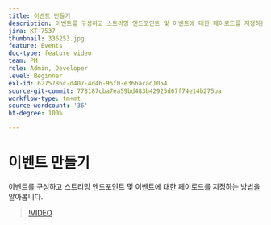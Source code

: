 ```yaml
---
title: 이벤트 만들기
description: 이벤트를 구성하고 스트리밍 엔드포인트 및 이벤트에 대한 페이로드를 지정하는 방법을 알아봅니다.
jira: KT-7537
thumbnail: 336253.jpg
feature: Events
doc-type: feature video
team: PM
role: Admin, Developer
level: Beginner
exl-id: 6275786c-d407-4d46-95f0-e366acad1054
source-git-commit: 778187cba7ea59bd483b42925d67f74e14b275ba
workflow-type: tm+mt
source-wordcount: '36'
ht-degree: 100%

---
```


# 이벤트 만들기

이벤트를 구성하고 스트리밍 엔드포인트 및 이벤트에 대한 페이로드를 지정하는 방법을 알아봅니다.

>[!VIDEO](https://video.tv.adobe.com/v/336253?quality=12&learn=on)

